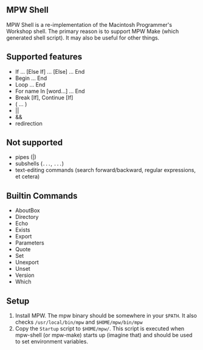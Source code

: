 MPW Shell
---------

MPW Shell is a re-implementation of the Macintosh Programmer's Workshop shell.
The primary reason is to support MPW Make (which generated shell script). It
may also be useful for other things.

Supported features
------------------
* If ... [Else If] ... [Else] ... End
* Begin ... End
* Loop ... End
* For name In [word...] ... End
* Break [If], Continue [If]
* ( ... )
* ||
* &&
* redirection

Not supported
-------------
* pipes (|)
* subshells (`...`, ``...``)
* text-editing commands (search forward/backward, regular expressions, et cetera)

Builtin Commands
----------------
* AboutBox
* Directory
* Echo
* Exists
* Export
* Parameters
* Quote
* Set
* Unexport
* Unset
* Version
* Which


Setup
-----
1. Install MPW.  The mpw binary should be somewhere in your `$PATH`.
It also checks `/usr/local/bin/mpw` and `$HOME/mpw/bin/mpw`
2. Copy the `Startup` script to `$HOME/mpw/`.  This script is executed
when mpw-shell (or mpw-make) starts up (imagine that) and should
be used to set environment variables.

